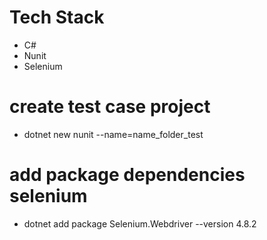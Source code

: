 # Tech Stack
  - C#
  - Nunit
  - Selenium

# create test case project
  - dotnet new nunit --name=name_folder_test

# add package dependencies selenium
  - dotnet add package Selenium.Webdriver --version 4.8.2
